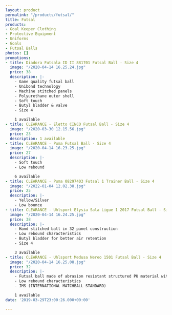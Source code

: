 ```yaml
---
layout: product
permalink: "/products/futsal/"
title: Futsal
products:
- Goal Keeper Clothing
- Protective Equipment
- Uniforms
- Goals
- Futsal Balls
photos: []
promotions:
- title: Diadora Futsala ID II 881701 Futsal Ball - Size 4
  image: "/2020-04-14 16.25.24.jpg"
  price: 38
  description: |-
    - Game quality futsal ball
    - Unibond technology
    - Machine stitched panels
    - Polyurethane outer shell
    - Soft touch
    - Butyl bladder & valve
    - Size 4

    1 available
- title: CLEARANCE - Eletto CINCO Futsal Ball - Size 4
  image: "/2020-03-30 12.15.56.jpg"
  price: 23
  description: 1 available
- title: CLEARANCE - Puma Futsal Ball - Size 4
  image: "/2020-04-14 16.23.25.jpg"
  price: 27
  description: |-
    - Soft touch
    - Low rebound

    6 available
- title: CLEARANCE - Puma 08297403 Futsal 1 Trainer Ball - Size 4
  image: "/2022-01-04 12.02.38.jpg"
  price: 25
  description: |-
    - Yellow/Silver
    - Low bounce
- title: CLEARANCE - Uhlsport Elysia Sala Ligue 1 2017 Futsal Ball - Size 4
  image: "/2020-04-14 16.24.25.jpg"
  price: 38
  description: |-
    - Hand stitched ball in 32 panel construction
    - Low rebound characteristics
    - Butyl bladder for better air retention
    - Size 4

    3 available
- title: CLEARANCE - Uhlsport Medusa Nereo 1501 Futsal Ball - Size 4
  image: "/2020-04-14 16.25.08.jpg"
  price: 32
  description: |-
    - Futsal ball made of abrasion resistant structured PU material with 3D-"Hampton"- effect
    - Low rebound characteristics
    - IMS (INTERNATIONAL MATCHBALL STANDARD)

    1 available
date: '2019-03-29T23:00:26.000+00:00'

---
```

